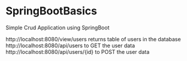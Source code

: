 # SpringBootBasics
Simple Crud Application using SpringBoot


http://localhost:8080/view/users returns table of users in the database
http://localhost:8080/api/users  to GET the user data
http://localhost:8080/api/users/{id} to POST the user data
